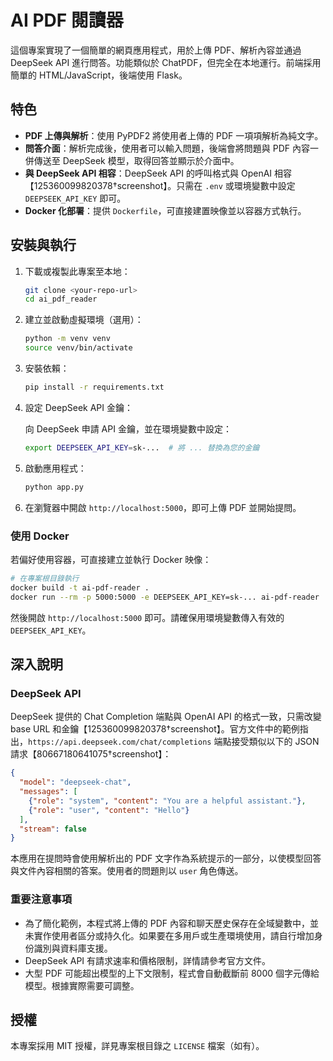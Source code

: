 # AI PDF 閱讀器

這個專案實現了一個簡單的網頁應用程式，用於上傳 PDF、解析內容並通過 DeepSeek API 進行問答。功能類似於 ChatPDF，但完全在本地運行。前端採用簡單的 HTML/JavaScript，後端使用 Flask。

## 特色

* **PDF 上傳與解析**：使用 PyPDF2 將使用者上傳的 PDF 一項項解析為純文字。
* **問答介面**：解析完成後，使用者可以輸入問題，後端會將問題與 PDF 內容一併傳送至 DeepSeek 模型，取得回答並顯示於介面中。
* **與 DeepSeek API 相容**：DeepSeek API 的呼叫格式與 OpenAI 相容【125360099820378†screenshot】。只需在 `.env` 或環境變數中設定 `DEEPSEEK_API_KEY` 即可。
* **Docker 化部署**：提供 `Dockerfile`，可直接建置映像並以容器方式執行。

## 安裝與執行

1. 下載或複製此專案至本地：

   ```bash
   git clone <your-repo-url>
   cd ai_pdf_reader
   ```

2. 建立並啟動虛擬環境（選用）：

   ```bash
   python -m venv venv
   source venv/bin/activate
   ```

3. 安裝依賴：

   ```bash
   pip install -r requirements.txt
   ```

4. 設定 DeepSeek API 金鑰：

   向 DeepSeek 申請 API 金鑰，並在環境變數中設定：

   ```bash
   export DEEPSEEK_API_KEY=sk-...  # 將 ... 替換為您的金鑰
   ```

5. 啟動應用程式：

   ```bash
   python app.py
   ```

6. 在瀏覽器中開啟 `http://localhost:5000`，即可上傳 PDF 並開始提問。

### 使用 Docker

若偏好使用容器，可直接建立並執行 Docker 映像：

```bash
# 在專案根目錄執行
docker build -t ai-pdf-reader .
docker run --rm -p 5000:5000 -e DEEPSEEK_API_KEY=sk-... ai-pdf-reader
```

然後開啟 `http://localhost:5000` 即可。請確保用環境變數傳入有效的 `DEEPSEEK_API_KEY`。

## 深入說明

### DeepSeek API

DeepSeek 提供的 Chat Completion 端點與 OpenAI API 的格式一致，只需改變 base URL 和金鑰【125360099820378†screenshot】。官方文件中的範例指出，`https://api.deepseek.com/chat/completions` 端點接受類似以下的 JSON 請求【80667180641075†screenshot】：

```json
{
  "model": "deepseek-chat",
  "messages": [
    {"role": "system", "content": "You are a helpful assistant."},
    {"role": "user", "content": "Hello"}
  ],
  "stream": false
}
```

本應用在提問時會使用解析出的 PDF 文字作為系統提示的一部分，以使模型回答與文件內容相關的答案。使用者的問題則以 `user` 角色傳送。

### 重要注意事項

* 為了簡化範例，本程式將上傳的 PDF 內容和聊天歷史保存在全域變數中，並未實作使用者區分或持久化。如果要在多用戶或生產環境使用，請自行增加身份識別與資料庫支援。
* DeepSeek API 有請求速率和價格限制，詳情請參考官方文件。
* 大型 PDF 可能超出模型的上下文限制，程式會自動截斷前 8000 個字元傳給模型。根據實際需要可調整。

## 授權

本專案採用 MIT 授權，詳見專案根目錄之 `LICENSE` 檔案（如有）。
